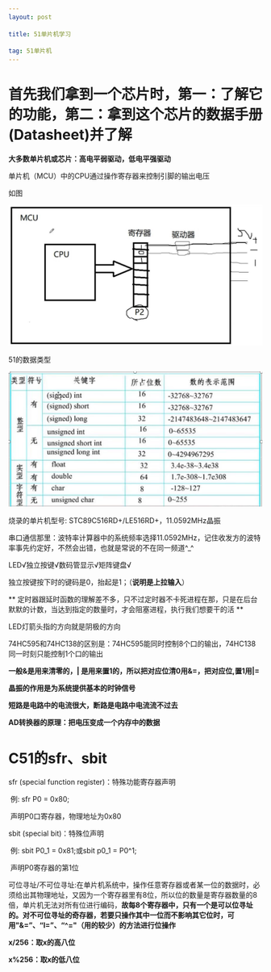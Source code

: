 ```yaml
---
layout: post

title: 51单片机学习

tag: 51单片机
---
```


# 首先我们拿到一个芯片时，第一：了解它的功能，第二：拿到这个芯片的数据手册(Datasheet)并了解

**大多数单片机或芯片：高电平弱驱动，低电平强驱动**

单片机（MCU）中的CPU通过操作寄存器来控制引脚的输出电压

如图

![1719589454633](/images/posts/51_Microcontroller/51_Microcontroller_Learning/1719589454633.jpg)

51的数据类型

![1719589462033](/images/posts/51_Microcontroller/51_Microcontroller_Learning/1719589462033.jpg)

烧录的单片机型号: STC89C516RD+/LE516RD+，11.0592MHz晶振

串口通信那里：波特率计算器中的系统频率选择11.0592MHz，记住收发方的波特率事先约定好，不然会出错，也就是常说的不在同一频道^_^

LED√独立按键√数码管显示√矩阵键盘√

独立按键按下时的键码是0，抬起是1；（**说明是上拉输入**）

** 定时器跟延时函数的理解差不多，只不过定时器不卡死进程在那，只是在后台默默的计数，当达到指定的数量时，才会阻塞进程，执行我们想要干的活 **

LED灯箭头指的方向就是阴极的方向

74HC595和74HC138的区别是：74HC595能同时控制8个口的输出，74HC138同一时刻只能控制1个口的输出

**一般&是用来清零的，| 是用来置1的，所以把对应位清0用&=，把对应位,置1用|=**

**晶振的作用是为系统提供基本的时钟信号**

**短路是电路中的电流很大，断路是电路中电流流不过去**

**AD转换器的原理：把电压变成一个内存中的数据**

# C51的sfr、sbit

sfr (special function register)：特殊功能寄存器声明

​	例: sfr P0 = 0x80;

​	声明P0口寄存器，物理地址为0x80

sbit (special bit)：特殊位声明

​	例: sbit P0_1 = 0x81;或sbit p0_1 = P0^1;

​	声明P0寄存器的第1位

可位寻址/不可位寻址:在单片机系统中，操作任意寄存器或者某一位的数据时，必须给出其物理地址，又因为一个寄存器里有8位，所以位的数量是寄存器数量的8倍，单片机无法对所有位进行编码，**故每8个寄存器中，只有一个是可以位寻址的。对不可位寻址的奇存器，若要只操作其中一位而不影响其它位时，可用"&=”、“I=”、“^="（用的较少）的方法进行位操作**

**x/256：取x的高八位**

**x%256：取x的低八位**